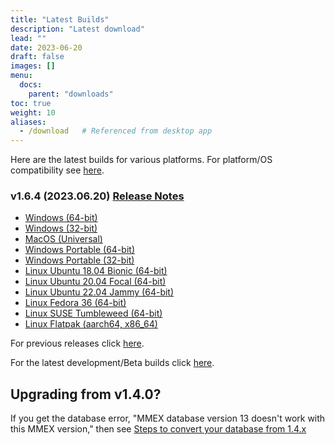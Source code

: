 ```yaml
---
title: "Latest Builds"
description: "Latest download"
lead: ""
date: 2023-06-20
draft: false
images: []
menu:
  docs:
    parent: "downloads"
toc: true
weight: 10
aliases:
  - /download   # Referenced from desktop app
---
```


Here are the latest builds for various platforms.  For platform/OS compatibility see [here](../compatibility).

### v1.6.4 (2023.06.20) [Release Notes](https://github.com/moneymanagerex/moneymanagerex/releases/tag/v1.6.4)

- [Windows (64-bit)](https://github.com/moneymanagerex/moneymanagerex/releases/download/v1.6.4/mmex-1.6.4-win64.exe)
- [Windows (32-bit)](https://github.com/moneymanagerex/moneymanagerex/releases/download/v1.6.4/mmex-1.6.4-win32.exe)
- [MacOS (Universal)](https://github.com/moneymanagerex/moneymanagerex/releases/download/v1.6.4/mmex-1.6.4-Darwin.dmg)
- [Windows Portable (64-bit)](https://github.com/moneymanagerex/moneymanagerex/releases/download/v1.6.4/mmex-1.6.4-win64-portable.zip)
- [Windows Portable (32-bit)](https://github.com/moneymanagerex/moneymanagerex/releases/download/v1.6.4/mmex-1.6.4-win32-portable.zip)
- [Linux Ubuntu 18.04 Bionic (64-bit)](https://github.com/moneymanagerex/moneymanagerex/releases/download/v1.6.4/mmex_1.6.4-Ubuntu.18.04.bionic_amd64.deb)
- [Linux Ubuntu 20.04 Focal (64-bit)](https://github.com/moneymanagerex/moneymanagerex/releases/download/v1.6.4/mmex_1.6.4-Ubuntu.20.04.focal_amd64.deb)
- [Linux Ubuntu 22.04 Jammy (64-bit)](https://github.com/moneymanagerex/moneymanagerex/releases/download/v1.6.4/mmex_1.6.4-Ubuntu.22.04.jammy_amd64.deb)
- [Linux Fedora 36 (64-bit)](https://github.com/moneymanagerex/moneymanagerex/releases/download/v1.6.4/mmex-1.6.4-Fedora.36.ThirtySix.fc36.x86_64.rpm)
- [Linux SUSE Tumbleweed (64-bit)](https://github.com/moneymanagerex/moneymanagerex/releases/download/v1.6.4/mmex-1.6.4-openSUSE.Tumbleweed.x86_64.rpm)
- [Linux Flatpak (aarch64, x86_64)]((https://flathub.org/apps/org.moneymanagerex.MMEX))

For previous releases click [here](../older).

For the latest development/Beta builds click [here](../development).

## Upgrading from v1.4.0?

If you get the database error, "MMEX database version 13 doesn't work with this MMEX version," 
then see [Steps to convert your database from 1.4.x](https://github.com/moneymanagerex/moneymanagerex/issues/2353)
